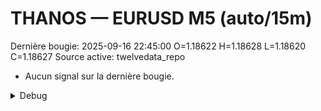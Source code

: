 # THANOS — EURUSD M5 (auto/15m)
Dernière bougie: 2025-09-16 22:45:00  O=1.18622  H=1.18628  L=1.18620  C=1.18627
Source active: twelvedata_repo

- Aucun signal sur la dernière bougie.

<details><summary>Debug</summary>

- TD_API_KEY manquant.

</details>